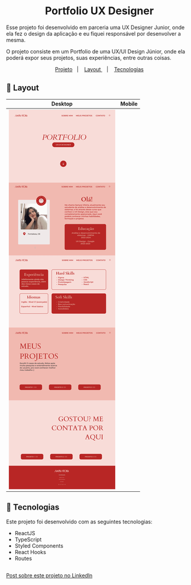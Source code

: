 <h1 align="center"> Portfolio UX Designer </h1>
<p align="left"> Esse projeto foi desenvolvido em parceria uma UX Designer Junior, onde ela fez o design da aplicação e eu fiquei responsável por desenvolver a mesma. </p>
<p> O projeto consiste em um Portfolio de uma UX/UI Design Júnior, onde ela poderá expor seus projetos, suas experiências, entre outras coisas. </p>

<p align="center">
  <a href="#-project">Projeto</a>&nbsp;&nbsp;&nbsp;|&nbsp;&nbsp;&nbsp;
  <a href="#-tecnologias"> Layout </a>&nbsp;&nbsp;&nbsp;|&nbsp;&nbsp;&nbsp;
  <a href="#-layout">Tecnologias</a>
</p>

## 🔖 Layout

| Desktop | Mobile  |
| ------------------- | ------------------- |
| <img src="https://github.com/Cr1stofe/Portfolio-SV/blob/82d9b5718d97f0d611e45698b652859391216408/Layouts/porftolio-desktop.png"> | <img src=""> |


## 🚀 Tecnologias

Este projeto foi desenvolvido com as seguintes tecnologias:

- ReactJS
- TypeScript
- Styled Components
- React Hooks
- Routes

##

[Post sobre este projeto no Linkedln]([https://www.linkedin.com/feed/update/urn:li:activity:7059204896574611456/](https://www.linkedin.com/posts/cristofe-albuquerque_react-desenvolvimento-frontend-activity-7062424585882734592-gxFl?utm_source=share&utm_medium=member_desktop))

